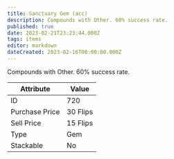 ```yaml
---
title: Sanctuary Gem (acc)
description: Compounds with Other. 60% success rate.
published: true
date: 2023-02-21T23:23:44.000Z
tags: items
editor: markdown
dateCreated: 2023-02-16T00:00:00.000Z
---
```


Compounds with Other. 60% success rate.

|Attribute|Value|
|-|-|
|ID|720|
|Purchase Price|30 Flips|
|Sell Price|15 Flips|
|Type|Gem|
|Stackable|No|

